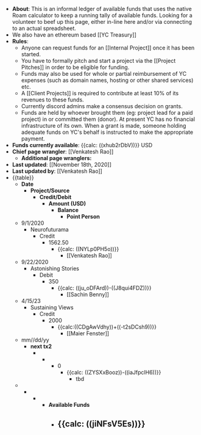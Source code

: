 - **About**: This is an informal ledger of available funds that uses the native Roam calculator to keep a running tally of available funds. Looking for a volunteer to beef up this page, either in-line here and/or via connecting to an actual spreadsheet.
- We also have an ethereum based [[YC Treasury]]
- **Rules**:
    - Anyone can request funds for an [[Internal Project]] once it has been started.
    - You have to formally pitch and start a project via the [[Project Pitches]] in order to be eligible for funding. 
    - Funds may also be used for whole or partial reimbursement of YC expenses (such as domain names, hosting or other shared services) etc. 
    - A [[Client Projects]] is required to contribute at least 10% of its revenues to these funds. 
    - Currently discord admins make a consensus decision on grants.
    - Funds are held by whoever brought them (eg: project lead for a paid project) in or committed them (donor). At present YC has no financial infrastructure of its own. When a grant is made, someone holding adequate funds on YC's behalf is instructed to make the appropriate payment.
- **Funds currently available**: {{calc: ((xhub2rDbV))}} USD
- **Chief page wrangler**: [[Venkatesh Rao]]
    - **Additional page wranglers:** 
- **Last updated**: [[November 18th, 2020]]
- **Last updated by**: [[Venkatesh Rao]]
- {{table}}
    - **Date**
        - **Project/Source**
            - **Credit/Debit**
                - **Amount (USD)**
                    - **Balance**
                        - **Point Person**
    - 9/1/2020
        - Neurofuturama
            - Credit
                - 1562.50
                    - {{calc: ((NYLp0PH5o))}}
                        - [[Venkatesh Rao]]
    - 9/22/2020
        - Astonishing Stories
            - Debit
                - 350
                    - {{calc: ((ju_oDFArd))-((J8qui4FDZ))}}
                        - [[Sachin Benny]]
    - 4/15/23
        - Sustaining Views
            - Credit
                - 2000
                    - {{calc:((CDgAwVdhy))+((-t2sDCsh9))}}
                        - [[Maier Fenster]]
    - mm//dd/yy
        - __next tx2__
            - -
                - 0
                    - {{calc: ((ZYSXxBooz))-((iaJfpclH6))}}
                        - tbd
    -  
        -  
            -  
                - **Available Funds**
                    - {{calc: ((jiNFsV5Es))}}
                        -  
